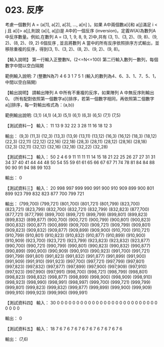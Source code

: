 # 023. 反序

考慮一個數列 A = (a[1], a[2], a[3], ..., a[n] )。如果 A中兩個數a[i]和 a[j]滿足 i < j 且 a[i]> a[j],則說 (a[i], a[j])是 A中的一個反序 (inversion)。定義W(A)為數列A中反序數量。例如,在數列 A = (3, 1, 9, 8, 9, 2)中,共有 (3, 1)、(3, 2)、(9, 8)、(9, 2)、(8, 2)、(9, 2) 6個反序 , 並且將數列 A 當中的所有反序依照排序方式輸出，並移除重複的反序，得到(3, 1)、(3, 2)、(8, 2)、(9, 2)、(9, 8)。

【輸入說明】
第一行輸入正整數N，(2<=N<=100)
第二行輸入數列一數列，每個數字中間以空白隔開

範例輸入說明:
7 (整數N為7)
4 6 3 1 7 5 1 (輸入的數列為4、6、3、1、7、5、1，中間以空白隔開)

【輸出說明】
請輸出陣列 A 中所有不重複的反序，如果陣列 A 中無反序則輸出0。
(所有配對依照第一個數字a[i]排序，若第一個數字相同，再依照第二個數字a[j]排序，每一對輸出格式為：(a,b))

範例輸出說明:
(3,1)
(4,1)
(4,3)
(5,1)
(6,1)
(6,3)
(6,5)
(7,1)
(7,5)

【測試資料一】
輸入：
11
13 9 32 22 3 28 11 16 18 12 3

輸出：
(9,3)
(11,3)
(12,3)
(13,3)
(13,9)
(13,11)
(13,12)
(16,3)
(16,12)
(18,3)
(18,12)
(22,3)
(22,11)
(22,12)
(22,16)
(22,18)
(28,3)
(28,11)
(28,12)
(28,16)
(28,18)
(32,3)
(32,11)
(32,12)
(32,16)
(32,18)
(32,22)
(32,28)

【測試資料二】
輸入：
50
2 4 6 9 11 11 11 11 14 15 18 21 22 25 26 27 27 31 31 34 37 40 41 44 44 48 50 54 55 59 61 61 65 66 67 67 71 74 78 81 84 84 88 90 90 91 94 98 99 103

輸出：
0

【測試資料三】
輸入：
20
998 997 999 990 991 900 910 909 899 900 801 899 923 799 832 823 877 700 799 721

輸出：
(799,700)
(799,721)
(801,700)
(801,721)
(801,799)
(823,700)
(823,721)
(823,799)
(832,700)
(832,721)
(832,799)
(832,823)
(877,700)
(877,721)
(877,799)
(899,700)
(899,721)
(899,799)
(899,801)
(899,823)
(899,832)
(899,877)
(900,700)
(900,721)
(900,799)
(900,801)
(900,823)
(900,832)
(900,877)
(900,899)
(909,700)
(909,721)
(909,799)
(909,801)
(909,823)
(909,832)
(909,877)
(909,899)
(909,900)
(910,700)
(910,721)
(910,799)
(910,801)
(910,823)
(910,832)
(910,877)
(910,899)
(910,900)
(910,909)
(923,700)
(923,721)
(923,799)
(923,823)
(923,832)
(923,877)
(990,700)
(990,721)
(990,799)
(990,801)
(990,823)
(990,832)
(990,877)
(990,899)
(990,900)
(990,909)
(990,910)
(990,923)
(991,700)
(991,721)
(991,799)
(991,801)
(991,823)
(991,832)
(991,877)
(991,899)
(991,900)
(991,909)
(991,910)
(991,923)
(997,700)
(997,721)
(997,799)
(997,801)
(997,823)
(997,832)
(997,877)
(997,899)
(997,900)
(997,909)
(997,910)
(997,923)
(997,990)
(997,991)
(998,700)
(998,721)
(998,799)
(998,801)
(998,823)
(998,832)
(998,877)
(998,899)
(998,900)
(998,909)
(998,910)
(998,923)
(998,990)
(998,991)
(998,997)
(999,700)
(999,721)
(999,799)
(999,801)
(999,823)
(999,832)
(999,877)
(999,899)
(999,900)
(999,909)
(999,910)
(999,923)
(999,990)
(999,991)

【測試資料四】
輸入：
30
0 0 0 0 0 0 0 0 0 0 0 0 0 0 0 0 0 0 0 0 0 0 0 0 0 0 0 0 0 0

輸出：
0

【測試資料五】
輸入：
18
7 6 7 6 7 6 7 6 7 6 7 6 7 6 7 6 7 6

輸出：
(7,6)